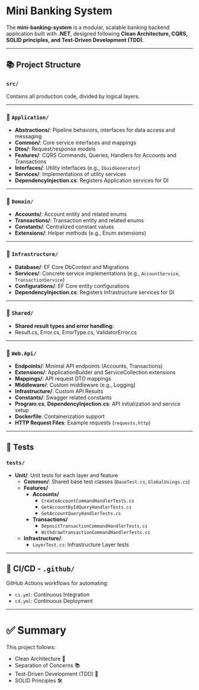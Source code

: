 # Mini Banking System

The **mini-banking-system** is a modular, scalable banking backend application built with **.NET**, designed following **Clean Architecture, CQRS, SOLID principles, and Test-Driven Development (TDD)**.

---

## 📚 Project Structure

### `src/`
Contains all production code, divided by logical layers.

---

### 🔹 `Application/`

- **Abstractions/**: Pipeline behaviors, interfaces for data access and messaging
- **Common/**: Core service interfaces and mappings
- **Dtos/**: Request/response models
- **Features/**: CQRS Commands, Queries, Handlers for Accounts and Transactions
- **Interfaces/**: Utility interfaces (e.g., `IGuidGenerator`)
- **Services/**: Implementations of utility services
- **DependencyInjection.cs**: Registers Application services for DI

---

### 🔹 `Domain/`

- **Accounts/**: Account entity and related enums
- **Transactions/**: Transaction entity and related enums
- **Constants/**: Centralized constant values
- **Extensions/**: Helper methods (e.g., Enum extensions)

---

### 🔹 `Infrastructure/`

- **Database/**: EF Core DbContext and Migrations
- **Services/**: Concrete service implementations (e.g., `AccountService`, `TransactionService`)
- **Configurations/**: EF Core entity configurations
- **DependencyInjection.cs**: Registers Infrastructure services for DI

---

### 🔹 `Shared/`

- **Shared result types and error handling:**
- Result.cs, Error.cs, ErrorType.cs, ValidatorError.cs

---

### 🔹 `Web.Api/`

- **Endpoints/**: Minimal API endpoints (Accounts, Transactions)
- **Extensions/**: ApplicationBuilder and ServiceCollection extensions
- **Mappings/**: API request DTO mappings
- **Middleware/**: Custom middleware (e.g., Logging)
- **Infrastructure/**: Custom API Results
- **Constants/**: Swagger related constants
- **Program.cs**, **DependencyInjection.cs**: API initialization and service setup
- **Dockerfile**: Containerization support
- **HTTP Request Files**: Example requests (`requests.http`)

---

## 🧪 Tests

### `tests/`

- **Unit/**: Unit tests for each layer and feature
    - **Common/**: Shared base test classes (`BaseTest.cs`, `GlobalUsings.cs`)
    - **Features/**
        - **Accounts/**
            - `CreateAccountCommandHandlerTests.cs`
            - `GetAccountByIdQueryHandlerTests.cs`
            - `GetAccountQueryHandlerTests.cs`
        - **Transactions/**
            - `DepositTransactionCommandHandlerTests.cs`
            - `WithdrawTransactionCommandHandlerTests.cs`
    - **Infrastructure/**:
        - `LayerTest.cs`: Infrastructure Layer tests

---

## 🔄 CI/CD - `.github/`

GitHub Actions workflows for automating:

- `ci.yml`: Continuous Integration
- `cd.yml`: Continuous Deployment

---

# ✅ Summary

This project follows:

- Clean Architecture 🧹
- Separation of Concerns 📚
- Test-Driven Development (TDD) 🧪
- SOLID Principles 🛠️
